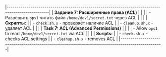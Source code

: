 |---------------------------------------------------------------------------------------------------|
| **Задание 7: Расширенные права (ACL)**                                                          |
|                                                                                                   |
| - Разрешить `ops1` читать файл `/home/dev1/secret.txt` через ACL                                 |
|                                                                                                   |
| **Скрипты:**                                                                                     |
| - `check.sh.x` - проверяет наличие ACL                                                            |
| - `cleanup.sh.x` - удаляет ACL                                                                     |
|                                                                                                   |
| **Task 7: ACL (Advanced Permissions)**                                                           |
|                                                                                                   |
| - Allow `ops1` to read `/home/dev1/secret.txt` via ACL                                           |
|                                                                                                   |
| **Scripts:**                                                                                     |
| - `check.sh.x` - checks ACL settings                                                               |
| - `cleanup.sh.x` - removes ACL                                                                     |
|---------------------------------------------------------------------------------------------------|
